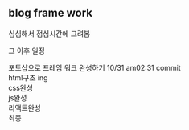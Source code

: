 ## blog frame work 


심심해서 점심시간에 그려봄</br> 

그 이후 일정 

포토샵으로 프레임 워크 완성하기 10/31 am02:31 commit  </br> 
html구조 ing </br> 
css완성 </br> 
js완성 </br> 
리액트완성</br> 
최종 </br> 

